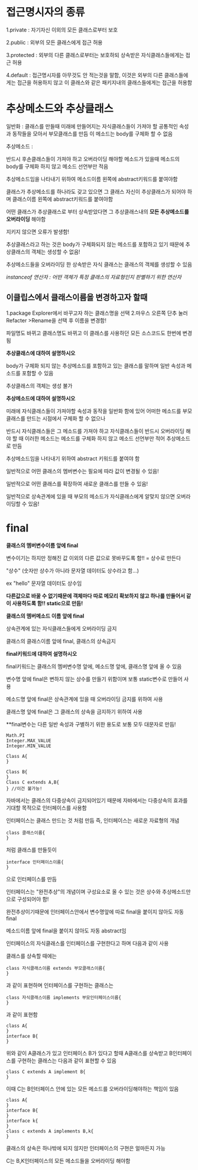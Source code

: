 # 접근명시자의 종류
1.private : 자기자신 이외의 모든 클래스로부터 보호

2.public : 외부의 모든 클래스에게 접근 허용

3.protected : 외부의 다른 클래스로부터는 보호하되 상속받은 자식클래스들에게는 접근 허용

4.default : 접근명시자를 아무것도 안 적는것을 말함, 이것은 외부의 다른 클래스들에게는 접근을 허용하지 않고 이 클래스와 같은 패키지내의 클래스들에게는 접근을 허용함 

# 추상메소드와 추상클래스

일반화 : 클래스를 만들때 미래에 만들어지는 자식클래스들이 가져야 할 공통적인 속성과 동작들을 모아서 부모클래스를 만듬 이 메소드는 body를 구체화 할 수 없음 

추상메소드 : 

반드시 후손클래스들이 가져야 하고 오버라이딩 해야할 메소드가 있을때 메소드의 body를 구체화 하지 않고 메소드 선언부만 적음 
            
추상메소드임을 나타내기 위하여 메소드이름 왼쪽에 abstract키워드를 붙여야함 

클래스가 추상메소드를 하나라도 갖고 있으면 그 클래스 자신이 추상클래스가 되어야 하며 클래스이름 왼쪽에 abstract키워드를 붙여야함

어떤 클래스가 추상클래스로 부터 상속받았다면 그 추상클래스내의 **모든 추상메소드를 오버라이딩** 해야함

지키지 않으면 오류가 발생함! 

추상클래스라고 하는 것은 body가 구체화되지 않는 메소드를 포함하고 있기 때문에 추상클래스의 객체는 생성할 수 없음!

추상메소드들을 오버라이딩 한 상속받은 자식 클래스는 클래스의 객체를 생성할 수 있음  

*instanceof 연산자 : 어떤 객체가 특정 클래스의 자료형인지 판별하기 위한 연산자* 

## 이클립스에서 클래스이름을 변경하고자 할때 ##
1.package Explorer에서 바꾸고자 하는 클래스명을 선택 
2.마우스 오른쪽 단추 눌러 Refacter >Rename을 선택 후 이름을 변경함! 

파일명도 바뀌고 클래스명도 바뀌고 이 클래스를 사용하던 모든 소스코드도 한번에 변경됨 

**추상클래스에 대하여 설명하시오**

body가 구체화 되지 않는 추상메소드를 포함하고 있는 클래스를 말하며 일반 속성과 메소드를 포함할 수 있음

추상클래스의 객체는 생성 불가

**추상메소드에 대하여 설명하시오**

미래에 자식클래스들이 가져야할 속성과 동작을 일반화 함에 있어 어떠한 메소드를 부모클래스를 만드는 시점에서 구체화 할 수 없으나 

반드시 자식클래스들은 그 메소드를 가져야 하고 자식클래스들이 반드시 오버라이딩 해야 할 때 이러한 메소드는 메소드를 구체화 하지 않고 메소드 선언부만 적어 추상메소드로 만듬

추상메소드임을 나타내기 위하여 abstract 키워드를 붙여야 함 

일반적으로 어떤 클래스의 멤버변수는 필요에 따라 값이 변경될 수 있음!

일반적으로 어떤 클래스를 확장하여 새로운 클래스를 만들 수 있음!

일반적으로 상속관계에 있을 때 부모의 메소드가 자식클래스에게 알맞지 않으면 오버라이딩할 수 있음!

# final

**클래스의 멤버변수이름 앞에 final**

변수이기는 하지만 정해진 값 이외의 다른 값으로 못바꾸도록 함!! = 상수로 만든다

"상수" (숫자만 상수가 아니라 문자열 데이터도 상수라고 함...) 

ex "hello" 문자열 데이터도 상수임 

**다른값으로 바꿀 수 없기때문에 객체마다 따로 메모리 확보하지 않고 하나를 만들어서 같이 사용하도록 함!! static으로 만듬!**

**클래스의 멤버메소드 이름 앞에 final**

상속관계에 있는 자식클래스들에게 오버라이딩 금지

클래스의 클래스이름 앞에 final, 클래스의 상속금지 

**final키워드에 대하여 설명하시오**

final키워드는 클래스의 멤버변수명 앞에, 메소드명 앞에, 클래스명 앞에 올 수 있음

변수명 앞에 final은 변하지 않는 상수를 만들기 위함이며 보통 static변수로 만들어 사용

메소드명 앞에 final은 상속관계에 있을 때 오버라이딩 금지를 위하여 사용

클래스명 앞에 final은 그 클래스의 상속을 금지하기 위하여 사용

**final변수는 다른 일반 속성과 구별하기 위한 용도로 보통 모두 대문자로 만듬!
```
Math.PI
Integer.MAX_VALUE
Integer.MIN_VALUE
```
```
Class A{
}

Class B{
}
Class C extends A,B{
} //이건 불가능!
```
자바에서는 클래스의 다중상속이 금지되어있기 때문에 자바에서는 다중상속의 효과를 기대할 목적으로 인터페이스를 사용함

인터페이스는 클래스 만드는 것 처럼 만듬 즉, 인터페이스는 새로운 자료형의 개념
```
class 클래스이름{
}
```
처럼 클래스를 만들듯이 
```
interface 인터페이스이름{
}
```
으로 인터페이스를 만듬

인터페이스는 "완전추상"의 개념이며 구성요소로 올 수 있는 것은 상수와 추상메소드만으로 구성되어야 함!

완전추상이기때문에 인터페이스안에서 변수명앞에 따로 final을 붙이지 않아도 자동 final

메소드이름 앞에 final을 붙이지 않아도 자동 abstract임 

인터페이스의 자식클래스를 인터페이스를 구현한다고 하며 다음과 같이 사용

클래스를 상속할 때에는 
```
class 자식클래스이름 extends 부모클래스이름{
}
```
과 같이 표현하며 인터페이스를 구현하는 클래스는
```
class 자식클래스이름 implements 부모인터페이스이름{
}
```
과 같이 표현함 
```
class A{
}
interface B{
}
```
위와 같이 A클래스가 있고 인터페이스 B가 있다고 할때 A클래스를 상속받고 B인터페이스를 구현하는 클래스는 다음과 같이 표현할 수 있음
```
class C extends A implement B{
}
```
이때 C는 B인터페이스 안에 있는 모든 메소드를 오버라이딩해야하는 책임이 있음
```
class A{
}
interface B{
}
interface k{
}
class c extends A implements B,k{
}
```
클래스의 상속은 하나밖에 되지 않지만 인터페이스의 구현은 얼마든지 가능

C는 B,K인터페이스의 모든 메소드들을 오버라이딩 해야함 
